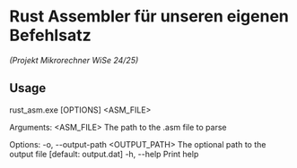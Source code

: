 # Rust Assembler für unseren eigenen Befehlsatz 
*(Projekt Mikrorechner WiSe 24/25)*

## Usage
rust_asm.exe [OPTIONS] <ASM_FILE>

Arguments:
  <ASM_FILE>  The path to the .asm file to parse

Options:
  -o, --output-path <OUTPUT_PATH>  The optional path to the output file [default: output.dat]
  -h, --help                       Print help
